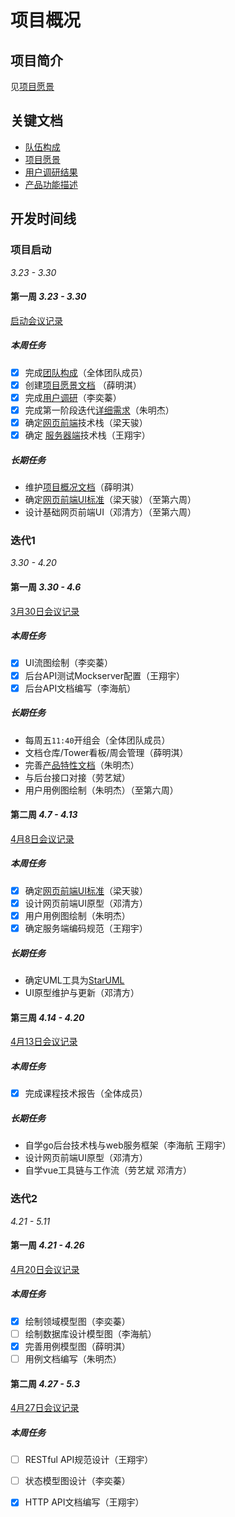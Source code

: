 # 项目概况

## 项目简介

见[项目愿景](./vision.md)

## 关键文档

- [队伍构成](./team-profile.md)
- [项目愿景](./vision.md)
- [用户调研结果](./investigation.md)
- [产品功能描述](./product.md)

## 开发时间线

### 项目启动

_3.23 - 3.30_

#### 第一周 _3.23 - 3.30_

[启动会议记录](../meeting-mind-graphs/3-23-2018-inception.pdf)

##### 本周任务

- [x] 完成[团队构成](./team-profile.md)（全体团队成员）
- [x] 创建[项目愿景文档](./vision.md) （薛明淇）
- [x] 完成[用户调研](./investigation.md)（李奕蓁）
- [x] 完成第一阶段迭代[详细需求](./product.md)（朱明杰） 
- [x] 确定[网页前端](../technical-docs/web-frontend-tech-stack.md)技术栈（梁天骏）
- [x] 确定 [服务器端](../technical-docs/backend-tech-stack.md)技术栈（王翔宇）

##### 长期任务

- 维护[项目概况文档](#项目概况)（薛明淇）
- 确定[网页前端UI标准](../technical-docs/web-ui-standard.md)（梁天骏）（至第六周）
- 设计基础网页前端UI（邓清方）（至第六周）

### 迭代1

_3.30 - 4.20_

#### 第一周 _3.30 - 4.6_

[3月30日会议记录](../meeting-mind-graphs/3-30-2018-iteration-1.pdf)

##### 本周任务

- [x] UI流图绘制（李奕蓁）
- [x] 后台API测试Mockserver配置（王翔宇）
- [x] 后台API文档编写（李海航）

##### 长期任务

- 每周五`11:40`开组会（全体团队成员）
- 文档仓库/Tower看板/周会管理（薛明淇）
- 完善[产品特性文档](./product.md)（朱明杰）
- 与后台接口对接（劳艺斌）
- 用户用例图绘制（朱明杰）（至第六周）

#### 第二周 _4.7 - 4.13_

[4月8日会议记录](../meeting-mind-graphs/4-8-2018-iteration-1.pdf)

##### 本周任务

- [x] 确定[网页前端UI标准](../technical-docs/web-ui-standard.md)（梁天骏）
- [x] 设计网页前端UI原型（邓清方）
- [x] 用户用例图绘制（朱明杰）
- [x] 确定服务端编码规范（王翔宇）

##### 长期任务

- 确定UML工具为[StarUML](http://staruml.io/)
- UI原型维护与更新（邓清方）

#### 第三周 _4.14 - 4.20_

[4月13日会议记录](../meeting-mind-graphs/4-13-2018-iteration-1.pdf)

##### 本周任务

- [x] 完成课程技术报告（全体成员）

##### 长期任务

- 自学go后台技术栈与web服务框架（李海航 王翔宇）
- 设计网页前端UI原型（邓清方）
- 自学vue工具链与工作流（劳艺斌 邓清方）

### 迭代2

_4.21 - 5.11_

#### 第一周 _4.21 - 4.26_

[4月20日会议记录](../meeting-mind-graphs/4-20-2018-iteration-2.pdf)

##### 本周任务

- [x] 绘制领域模型图（李奕蓁）
- [ ] 绘制数据库设计模型图（李海航）
- [x] 完善用例模型图（薛明淇）
- [ ] 用例文档编写（朱明杰）

#### 第二周 _4.27 - 5.3_

[4月27日会议记录](../meeting-mind-graphs/4-27-2018-iteration-2.pdf)

##### 本周任务

- [ ] RESTful API规范设计（王翔宇）
- [ ] 状态模型图设计（李奕蓁）
- [x] HTTP API文档编写（王翔宇）

